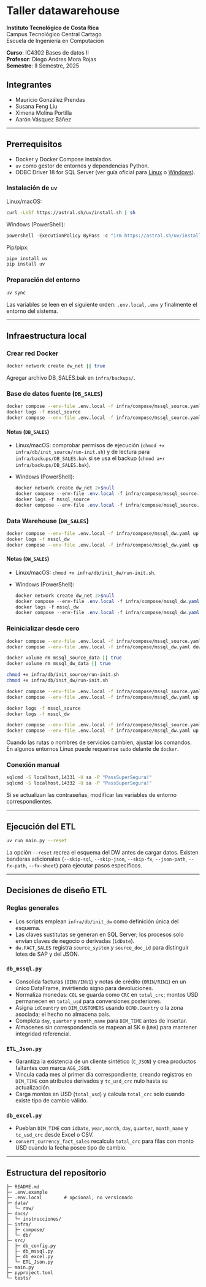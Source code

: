 # Taller datawarehouse

**Instituto Tecnológico de Costa Rica**  
Campus Tecnológico Central Cartago  
Escuela de Ingeniería en Computación  

**Curso**: IC4302 Bases de datos II  
**Profesor**: Diego Andres Mora Rojas  
**Semestre**: II Semestre, 2025  

## Integrantes

- Mauricio González Prendas
- Susana Feng Liu
- Ximena Molina Portilla
- Aarón Vásquez Báñez

---

## Prerrequisitos

- Docker y Docker Compose instalados.
- `uv` como gestor de entornos y dependencias Python.
- ODBC Driver 18 for SQL Server (ver guía oficial para [Linux](https://learn.microsoft.com/sql/connect/odbc/linux-mac/installing-the-microsoft-odbc-driver-for-sql-server) o [Windows](https://learn.microsoft.com/sql/connect/odbc/windows/microsoft-odbc-driver-for-sql-server-on-windows)).

### Instalación de `uv`

Linux/macOS:

```bash
curl -LsSf https://astral.sh/uv/install.sh | sh
```

Windows (PowerShell):

```powershell
powershell -ExecutionPolicy ByPass -c "irm https://astral.sh/uv/install.ps1 | iex"
```

Pip/pipx:

```bash
pipx install uv
pip install uv
```

### Preparación del entorno

```bash
uv sync
```

Las variables se leen en el siguiente orden: `.env.local`, `.env` y finalmente el entorno del sistema.

---

## Infraestructura local

### Crear red Docker

```bash
docker network create dw_net || true
```

Agregar archivo DB_SALES.bak en `infra/backups/`.

### Base de datos fuente (`DB_SALES`)

```bash
docker compose --env-file .env.local -f infra/compose/mssql_source.yaml up -d mssql_source
docker logs -f mssql_source
docker compose --env-file .env.local -f infra/compose/mssql_source.yaml up --build --force-recreate init_source
```

#### Notas (`DB_SALES`)

- Linux/macOS: comprobar permisos de ejecución (`chmod +x infra/db/init_source/run-init.sh`) y de lectura para `infra/backups/DB_SALES.bak` si se usa el backup (`chmod a+r infra/backups/DB_SALES.bak`).
- Windows (PowerShell):

  ```powershell
  docker network create dw_net 2>$null
  docker compose --env-file .env.local -f infra/compose/mssql_source.yaml up -d mssql_source
  docker logs -f mssql_source
  docker compose --env-file .env.local -f infra/compose/mssql_source.yaml up --build --force-recreate init_source
  ```

### Data Warehouse (`DW_SALES`)

```bash
docker compose --env-file .env.local -f infra/compose/mssql_dw.yaml up -d mssql_dw
docker logs -f mssql_dw
docker compose --env-file .env.local -f infra/compose/mssql_dw.yaml up --build --force-recreate init_dw
```

#### Notas (`DW_SALES`)

- Linux/macOS: `chmod +x infra/db/init_dw/run-init.sh`.
- Windows (PowerShell):

  ```powershell
  docker network create dw_net 2>$null
  docker compose --env-file .env.local -f infra/compose/mssql_dw.yaml up -d mssql_dw
  docker logs -f mssql_dw
  docker compose --env-file .env.local -f infra/compose/mssql_dw.yaml up --build --force-recreate init_dw
  ```

### Reinicializar desde cero

```bash
docker compose --env-file .env.local -f infra/compose/mssql_source.yaml down --volumes --remove-orphans
docker compose --env-file .env.local -f infra/compose/mssql_dw.yaml down --volumes --remove-orphans

docker volume rm mssql_source_data || true
docker volume rm mssql_dw_data || true

chmod +x infra/db/init_source/run-init.sh
chmod +x infra/db/init_dw/run-init.sh

docker compose --env-file .env.local -f infra/compose/mssql_source.yaml up -d mssql_source
docker compose --env-file .env.local -f infra/compose/mssql_dw.yaml up -d mssql_dw

docker logs -f mssql_source
docker logs -f mssql_dw

docker compose --env-file .env.local -f infra/compose/mssql_source.yaml up --build --force-recreate init_source
docker compose --env-file .env.local -f infra/compose/mssql_dw.yaml up --build --force-recreate init_dw
```

Cuando las rutas o nombres de servicios cambien, ajustar los comandos. En algunos entornos Linux puede requerirse `sudo` delante de `docker`.

### Conexión manual

```bash
sqlcmd -S localhost,14331 -U sa -P "PassSuperSegura!"
sqlcmd -S localhost,14332 -U sa -P "PassSuperSegura!"
```

Si se actualizan las contraseñas, modificar las variables de entorno correspondientes.

---

## Ejecución del ETL

```bash
uv run main.py --reset
```

La opción `--reset` recrea el esquema del DW antes de cargar datos. Existen banderas adicionales (`--skip-sql`, `--skip-json`, `--skip-fx`, `--json-path`, `--fx-path`, `--fx-sheet`) para ejecutar pasos específicos.

---

## Decisiones de diseño ETL

### Reglas generales

- Los scripts emplean `infra/db/init_dw` como definición única del esquema.
- Las claves sustitutas se generan en SQL Server; los procesos solo envían claves de negocio o derivadas (`idDate`).
- `dw.FACT_SALES` registra `source_system` y `source_doc_id` para distinguir lotes de SAP y del JSON.

### `db_mssql.py`

- Consolida facturas (`OINV/INV1`) y notas de crédito (`ORIN/RIN1`) en un único DataFrame, invirtiendo signo para devoluciones.
- Normaliza monedas: `COL` se guarda como `CRC` en `total_crc`; montos USD permanecen en `total_usd` para conversiones posteriores.
- Asigna `idCountry` en `DIM_CUSTOMERS` usando `OCRD.Country` o la zona asociada; el hecho no almacena país.
- Completa `day`, `quarter` y `month_name` para `DIM_TIME` antes de insertar.
- Almacenes sin correspondencia se mapean al SK `0` (`UNK`) para mantener integridad referencial.

### `ETL_Json.py`

- Garantiza la existencia de un cliente sintético (`C_JSON`) y crea productos faltantes con marca `AGG_JSON`.
- Vincula cada mes al primer día correspondiente, creando registros en `DIM_TIME` con atributos derivados y `tc_usd_crc` nulo hasta su actualización.
- Carga montos en USD (`total_usd`) y calcula `total_crc` solo cuando existe tipo de cambio válido.

### `db_excel.py`

- Pueblan `DIM_TIME` con `idDate`, `year`, `month`, `day`, `quarter`, `month_name` y `tc_usd_crc` desde Excel o CSV.
- `convert_currency_fact_sales` recalcula `total_crc` para filas con monto USD cuando la fecha posee tipo de cambio.

---

## Estructura del repositorio

```text
├─ README.md
├─ .env.example
├─ .env.local        # opcional, no versionado
├─ data/
│  └─ raw/
├─ docs/
│  └─ instrucciones/
├─ infra/
│  ├─ compose/
│  └─ db/
├─ src/
│  ├─ db_config.py
│  ├─ db_mssql.py
│  ├─ db_excel.py
│  └─ ETL_Json.py
├─ main.py
├─ pyproject.toml
└─ tests/
```
